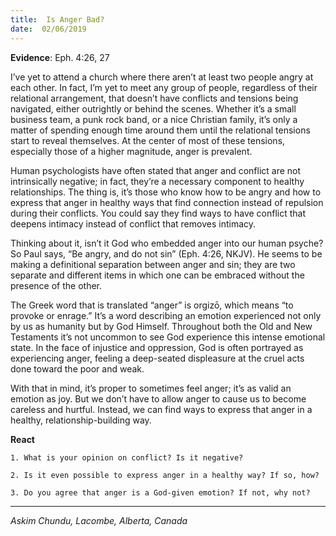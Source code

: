 ```yaml
---
title:  Is Anger Bad?
date:  02/06/2019
---
```


**Evidence**: Eph. 4:26, 27

I’ve yet to attend a church where there aren’t at least two people angry at each other. In fact, I’m yet to meet any group of people, regardless of their relational arrangement, that doesn’t have conflicts and tensions being navigated, either outrightly or behind the scenes. Whether it’s a small business team, a punk rock band, or a nice Christian family, it’s only a matter of spending enough time around them until the relational tensions start to reveal themselves. At the center of most of these tensions, especially those of a higher magnitude, anger is prevalent.

Human psychologists have often stated that anger and conflict are not intrinsically negative; in fact, they’re a necessary component to healthy relationships. The thing is, it’s those who know how to be angry and how to express that anger in healthy ways that find connection instead of repulsion during their conflicts. You could say they find ways to have conflict that deepens intimacy instead of conflict that removes intimacy.

Thinking about it, isn’t it God who embedded anger into our human psyche? So Paul says, “Be angry, and do not sin” (Eph. 4:26, NKJV). He seems to be making a definitional separation between anger and sin; they are two separate and different items in which one can be embraced without the presence of the other.

The Greek word that is translated “anger” is orgizō, which means “to provoke or enrage.” It’s a word describing an emotion experienced not only by us as humanity but by God Himself. Throughout both the Old and New Testaments it’s not uncommon to see God experience this intense emotional state. In the face of injustice and oppression, God is often portrayed as experiencing anger, feeling a deep-seated displeasure at the cruel acts done toward the poor and weak.

With that in mind, it’s proper to sometimes feel anger; it’s as valid an emotion as joy. But we don’t have to allow anger to cause us to become careless and hurtful. Instead, we can find ways to express that anger in a healthy, relationship-building way.

**React**

`1. What is your opinion on conflict? Is it negative?`

`2. Is it even possible to express anger in a healthy way? If so, how?`

`3. Do you agree that anger is a God-given emotion? If not, why not?`

---

_Askim Chundu, Lacombe, Alberta, Canada_